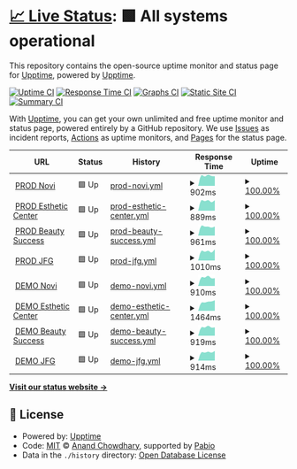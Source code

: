 # [📈 Live Status](https://upptime.github.io/upptime): <!--live status--> **🟩 All systems operational**

This repository contains the open-source uptime monitor and status page for [Upptime](https://upptime.js.org), powered by [Upptime](https://github.com/upptime/upptime).

[![Uptime CI](https://github.com/fr-cleonet/novi-uptime/workflows/Uptime%20CI/badge.svg)](https://github.com/fr-cleonet/novi-uptime/actions?query=workflow%3A%22Uptime+CI%22)
[![Response Time CI](https://github.com/fr-cleonet/novi-uptime/workflows/Response%20Time%20CI/badge.svg)](https://github.com/fr-cleonet/novi-uptime/actions?query=workflow%3A%22Response+Time+CI%22)
[![Graphs CI](https://github.com/fr-cleonet/novi-uptime/workflows/Graphs%20CI/badge.svg)](https://github.com/fr-cleonet/novi-uptime/actions?query=workflow%3A%22Graphs+CI%22)
[![Static Site CI](https://github.com/fr-cleonet/novi-uptime/workflows/Static%20Site%20CI/badge.svg)](https://github.com/fr-cleonet/novi-uptime/actions?query=workflow%3A%22Static+Site+CI%22)
[![Summary CI](https://github.com/fr-cleonet/novi-uptime/workflows/Summary%20CI/badge.svg)](https://github.com/fr-cleonet/novi-uptime/actions?query=workflow%3A%22Summary+CI%22)

With [Upptime](https://upptime.js.org), you can get your own unlimited and free uptime monitor and status page, powered entirely by a GitHub repository. We use [Issues](https://github.com/upptime/upptime/issues) as incident reports, [Actions](https://github.com/fr-cleonet/novi-uptime/actions) as uptime monitors, and [Pages](https://upptime.github.io/upptime) for the status page.

<!--start: status pages-->
<!-- This summary is generated by Upptime (https://github.com/upptime/upptime) -->
<!-- Do not edit this manually, your changes will be overwritten -->
<!-- prettier-ignore -->
| URL | Status | History | Response Time | Uptime |
| --- | ------ | ------- | ------------- | ------ |
| <img alt="" src="https://icons.duckduckgo.com/ip3/groupe-novi-intra.cleonet.fr.ico" height="13"> [PROD Novi](https://groupe-novi-intra.cleonet.fr) | 🟩 Up | [prod-novi.yml](https://github.com/fr-cleonet/novi-uptime/commits/HEAD/history/prod-novi.yml) | <details><summary><img alt="Response time graph" src="./graphs/prod-novi/response-time-week.png" height="20"> 902ms</summary><br><a href="https://fr-cleonet.github.io/novi-uptime/history/prod-novi"><img alt="Response time 902" src="https://img.shields.io/endpoint?url=https%3A%2F%2Fraw.githubusercontent.com%2Ffr-cleonet%2Fnovi-uptime%2FHEAD%2Fapi%2Fprod-novi%2Fresponse-time.json"></a><br><a href="https://fr-cleonet.github.io/novi-uptime/history/prod-novi"><img alt="24-hour response time 853" src="https://img.shields.io/endpoint?url=https%3A%2F%2Fraw.githubusercontent.com%2Ffr-cleonet%2Fnovi-uptime%2FHEAD%2Fapi%2Fprod-novi%2Fresponse-time-day.json"></a><br><a href="https://fr-cleonet.github.io/novi-uptime/history/prod-novi"><img alt="7-day response time 902" src="https://img.shields.io/endpoint?url=https%3A%2F%2Fraw.githubusercontent.com%2Ffr-cleonet%2Fnovi-uptime%2FHEAD%2Fapi%2Fprod-novi%2Fresponse-time-week.json"></a><br><a href="https://fr-cleonet.github.io/novi-uptime/history/prod-novi"><img alt="30-day response time 902" src="https://img.shields.io/endpoint?url=https%3A%2F%2Fraw.githubusercontent.com%2Ffr-cleonet%2Fnovi-uptime%2FHEAD%2Fapi%2Fprod-novi%2Fresponse-time-month.json"></a><br><a href="https://fr-cleonet.github.io/novi-uptime/history/prod-novi"><img alt="1-year response time 902" src="https://img.shields.io/endpoint?url=https%3A%2F%2Fraw.githubusercontent.com%2Ffr-cleonet%2Fnovi-uptime%2FHEAD%2Fapi%2Fprod-novi%2Fresponse-time-year.json"></a></details> | <details><summary><a href="https://fr-cleonet.github.io/novi-uptime/history/prod-novi">100.00%</a></summary><a href="https://fr-cleonet.github.io/novi-uptime/history/prod-novi"><img alt="All-time uptime 100.00%" src="https://img.shields.io/endpoint?url=https%3A%2F%2Fraw.githubusercontent.com%2Ffr-cleonet%2Fnovi-uptime%2FHEAD%2Fapi%2Fprod-novi%2Fuptime.json"></a><br><a href="https://fr-cleonet.github.io/novi-uptime/history/prod-novi"><img alt="24-hour uptime 100.00%" src="https://img.shields.io/endpoint?url=https%3A%2F%2Fraw.githubusercontent.com%2Ffr-cleonet%2Fnovi-uptime%2FHEAD%2Fapi%2Fprod-novi%2Fuptime-day.json"></a><br><a href="https://fr-cleonet.github.io/novi-uptime/history/prod-novi"><img alt="7-day uptime 100.00%" src="https://img.shields.io/endpoint?url=https%3A%2F%2Fraw.githubusercontent.com%2Ffr-cleonet%2Fnovi-uptime%2FHEAD%2Fapi%2Fprod-novi%2Fuptime-week.json"></a><br><a href="https://fr-cleonet.github.io/novi-uptime/history/prod-novi"><img alt="30-day uptime 100.00%" src="https://img.shields.io/endpoint?url=https%3A%2F%2Fraw.githubusercontent.com%2Ffr-cleonet%2Fnovi-uptime%2FHEAD%2Fapi%2Fprod-novi%2Fuptime-month.json"></a><br><a href="https://fr-cleonet.github.io/novi-uptime/history/prod-novi"><img alt="1-year uptime 100.00%" src="https://img.shields.io/endpoint?url=https%3A%2F%2Fraw.githubusercontent.com%2Ffr-cleonet%2Fnovi-uptime%2FHEAD%2Fapi%2Fprod-novi%2Fuptime-year.json"></a></details>
| <img alt="" src="https://icons.duckduckgo.com/ip3/estheticcenter-intra.cleonet.fr.ico" height="13"> [PROD Esthetic Center](https://estheticcenter-intra.cleonet.fr) | 🟩 Up | [prod-esthetic-center.yml](https://github.com/fr-cleonet/novi-uptime/commits/HEAD/history/prod-esthetic-center.yml) | <details><summary><img alt="Response time graph" src="./graphs/prod-esthetic-center/response-time-week.png" height="20"> 889ms</summary><br><a href="https://fr-cleonet.github.io/novi-uptime/history/prod-esthetic-center"><img alt="Response time 889" src="https://img.shields.io/endpoint?url=https%3A%2F%2Fraw.githubusercontent.com%2Ffr-cleonet%2Fnovi-uptime%2FHEAD%2Fapi%2Fprod-esthetic-center%2Fresponse-time.json"></a><br><a href="https://fr-cleonet.github.io/novi-uptime/history/prod-esthetic-center"><img alt="24-hour response time 931" src="https://img.shields.io/endpoint?url=https%3A%2F%2Fraw.githubusercontent.com%2Ffr-cleonet%2Fnovi-uptime%2FHEAD%2Fapi%2Fprod-esthetic-center%2Fresponse-time-day.json"></a><br><a href="https://fr-cleonet.github.io/novi-uptime/history/prod-esthetic-center"><img alt="7-day response time 889" src="https://img.shields.io/endpoint?url=https%3A%2F%2Fraw.githubusercontent.com%2Ffr-cleonet%2Fnovi-uptime%2FHEAD%2Fapi%2Fprod-esthetic-center%2Fresponse-time-week.json"></a><br><a href="https://fr-cleonet.github.io/novi-uptime/history/prod-esthetic-center"><img alt="30-day response time 889" src="https://img.shields.io/endpoint?url=https%3A%2F%2Fraw.githubusercontent.com%2Ffr-cleonet%2Fnovi-uptime%2FHEAD%2Fapi%2Fprod-esthetic-center%2Fresponse-time-month.json"></a><br><a href="https://fr-cleonet.github.io/novi-uptime/history/prod-esthetic-center"><img alt="1-year response time 889" src="https://img.shields.io/endpoint?url=https%3A%2F%2Fraw.githubusercontent.com%2Ffr-cleonet%2Fnovi-uptime%2FHEAD%2Fapi%2Fprod-esthetic-center%2Fresponse-time-year.json"></a></details> | <details><summary><a href="https://fr-cleonet.github.io/novi-uptime/history/prod-esthetic-center">100.00%</a></summary><a href="https://fr-cleonet.github.io/novi-uptime/history/prod-esthetic-center"><img alt="All-time uptime 100.00%" src="https://img.shields.io/endpoint?url=https%3A%2F%2Fraw.githubusercontent.com%2Ffr-cleonet%2Fnovi-uptime%2FHEAD%2Fapi%2Fprod-esthetic-center%2Fuptime.json"></a><br><a href="https://fr-cleonet.github.io/novi-uptime/history/prod-esthetic-center"><img alt="24-hour uptime 100.00%" src="https://img.shields.io/endpoint?url=https%3A%2F%2Fraw.githubusercontent.com%2Ffr-cleonet%2Fnovi-uptime%2FHEAD%2Fapi%2Fprod-esthetic-center%2Fuptime-day.json"></a><br><a href="https://fr-cleonet.github.io/novi-uptime/history/prod-esthetic-center"><img alt="7-day uptime 100.00%" src="https://img.shields.io/endpoint?url=https%3A%2F%2Fraw.githubusercontent.com%2Ffr-cleonet%2Fnovi-uptime%2FHEAD%2Fapi%2Fprod-esthetic-center%2Fuptime-week.json"></a><br><a href="https://fr-cleonet.github.io/novi-uptime/history/prod-esthetic-center"><img alt="30-day uptime 100.00%" src="https://img.shields.io/endpoint?url=https%3A%2F%2Fraw.githubusercontent.com%2Ffr-cleonet%2Fnovi-uptime%2FHEAD%2Fapi%2Fprod-esthetic-center%2Fuptime-month.json"></a><br><a href="https://fr-cleonet.github.io/novi-uptime/history/prod-esthetic-center"><img alt="1-year uptime 100.00%" src="https://img.shields.io/endpoint?url=https%3A%2F%2Fraw.githubusercontent.com%2Ffr-cleonet%2Fnovi-uptime%2FHEAD%2Fapi%2Fprod-esthetic-center%2Fuptime-year.json"></a></details>
| <img alt="" src="https://icons.duckduckgo.com/ip3/beautysuccess-intra.cleonet.fr.ico" height="13"> [PROD Beauty Success](https://beautysuccess-intra.cleonet.fr) | 🟩 Up | [prod-beauty-success.yml](https://github.com/fr-cleonet/novi-uptime/commits/HEAD/history/prod-beauty-success.yml) | <details><summary><img alt="Response time graph" src="./graphs/prod-beauty-success/response-time-week.png" height="20"> 961ms</summary><br><a href="https://fr-cleonet.github.io/novi-uptime/history/prod-beauty-success"><img alt="Response time 961" src="https://img.shields.io/endpoint?url=https%3A%2F%2Fraw.githubusercontent.com%2Ffr-cleonet%2Fnovi-uptime%2FHEAD%2Fapi%2Fprod-beauty-success%2Fresponse-time.json"></a><br><a href="https://fr-cleonet.github.io/novi-uptime/history/prod-beauty-success"><img alt="24-hour response time 968" src="https://img.shields.io/endpoint?url=https%3A%2F%2Fraw.githubusercontent.com%2Ffr-cleonet%2Fnovi-uptime%2FHEAD%2Fapi%2Fprod-beauty-success%2Fresponse-time-day.json"></a><br><a href="https://fr-cleonet.github.io/novi-uptime/history/prod-beauty-success"><img alt="7-day response time 961" src="https://img.shields.io/endpoint?url=https%3A%2F%2Fraw.githubusercontent.com%2Ffr-cleonet%2Fnovi-uptime%2FHEAD%2Fapi%2Fprod-beauty-success%2Fresponse-time-week.json"></a><br><a href="https://fr-cleonet.github.io/novi-uptime/history/prod-beauty-success"><img alt="30-day response time 961" src="https://img.shields.io/endpoint?url=https%3A%2F%2Fraw.githubusercontent.com%2Ffr-cleonet%2Fnovi-uptime%2FHEAD%2Fapi%2Fprod-beauty-success%2Fresponse-time-month.json"></a><br><a href="https://fr-cleonet.github.io/novi-uptime/history/prod-beauty-success"><img alt="1-year response time 961" src="https://img.shields.io/endpoint?url=https%3A%2F%2Fraw.githubusercontent.com%2Ffr-cleonet%2Fnovi-uptime%2FHEAD%2Fapi%2Fprod-beauty-success%2Fresponse-time-year.json"></a></details> | <details><summary><a href="https://fr-cleonet.github.io/novi-uptime/history/prod-beauty-success">100.00%</a></summary><a href="https://fr-cleonet.github.io/novi-uptime/history/prod-beauty-success"><img alt="All-time uptime 100.00%" src="https://img.shields.io/endpoint?url=https%3A%2F%2Fraw.githubusercontent.com%2Ffr-cleonet%2Fnovi-uptime%2FHEAD%2Fapi%2Fprod-beauty-success%2Fuptime.json"></a><br><a href="https://fr-cleonet.github.io/novi-uptime/history/prod-beauty-success"><img alt="24-hour uptime 100.00%" src="https://img.shields.io/endpoint?url=https%3A%2F%2Fraw.githubusercontent.com%2Ffr-cleonet%2Fnovi-uptime%2FHEAD%2Fapi%2Fprod-beauty-success%2Fuptime-day.json"></a><br><a href="https://fr-cleonet.github.io/novi-uptime/history/prod-beauty-success"><img alt="7-day uptime 100.00%" src="https://img.shields.io/endpoint?url=https%3A%2F%2Fraw.githubusercontent.com%2Ffr-cleonet%2Fnovi-uptime%2FHEAD%2Fapi%2Fprod-beauty-success%2Fuptime-week.json"></a><br><a href="https://fr-cleonet.github.io/novi-uptime/history/prod-beauty-success"><img alt="30-day uptime 100.00%" src="https://img.shields.io/endpoint?url=https%3A%2F%2Fraw.githubusercontent.com%2Ffr-cleonet%2Fnovi-uptime%2FHEAD%2Fapi%2Fprod-beauty-success%2Fuptime-month.json"></a><br><a href="https://fr-cleonet.github.io/novi-uptime/history/prod-beauty-success"><img alt="1-year uptime 100.00%" src="https://img.shields.io/endpoint?url=https%3A%2F%2Fraw.githubusercontent.com%2Ffr-cleonet%2Fnovi-uptime%2FHEAD%2Fapi%2Fprod-beauty-success%2Fuptime-year.json"></a></details>
| <img alt="" src="https://icons.duckduckgo.com/ip3/jfgclinic-intra.cleonet.fr.ico" height="13"> [PROD JFG](https://jfgclinic-intra.cleonet.fr) | 🟩 Up | [prod-jfg.yml](https://github.com/fr-cleonet/novi-uptime/commits/HEAD/history/prod-jfg.yml) | <details><summary><img alt="Response time graph" src="./graphs/prod-jfg/response-time-week.png" height="20"> 1010ms</summary><br><a href="https://fr-cleonet.github.io/novi-uptime/history/prod-jfg"><img alt="Response time 1010" src="https://img.shields.io/endpoint?url=https%3A%2F%2Fraw.githubusercontent.com%2Ffr-cleonet%2Fnovi-uptime%2FHEAD%2Fapi%2Fprod-jfg%2Fresponse-time.json"></a><br><a href="https://fr-cleonet.github.io/novi-uptime/history/prod-jfg"><img alt="24-hour response time 1189" src="https://img.shields.io/endpoint?url=https%3A%2F%2Fraw.githubusercontent.com%2Ffr-cleonet%2Fnovi-uptime%2FHEAD%2Fapi%2Fprod-jfg%2Fresponse-time-day.json"></a><br><a href="https://fr-cleonet.github.io/novi-uptime/history/prod-jfg"><img alt="7-day response time 1010" src="https://img.shields.io/endpoint?url=https%3A%2F%2Fraw.githubusercontent.com%2Ffr-cleonet%2Fnovi-uptime%2FHEAD%2Fapi%2Fprod-jfg%2Fresponse-time-week.json"></a><br><a href="https://fr-cleonet.github.io/novi-uptime/history/prod-jfg"><img alt="30-day response time 1010" src="https://img.shields.io/endpoint?url=https%3A%2F%2Fraw.githubusercontent.com%2Ffr-cleonet%2Fnovi-uptime%2FHEAD%2Fapi%2Fprod-jfg%2Fresponse-time-month.json"></a><br><a href="https://fr-cleonet.github.io/novi-uptime/history/prod-jfg"><img alt="1-year response time 1010" src="https://img.shields.io/endpoint?url=https%3A%2F%2Fraw.githubusercontent.com%2Ffr-cleonet%2Fnovi-uptime%2FHEAD%2Fapi%2Fprod-jfg%2Fresponse-time-year.json"></a></details> | <details><summary><a href="https://fr-cleonet.github.io/novi-uptime/history/prod-jfg">100.00%</a></summary><a href="https://fr-cleonet.github.io/novi-uptime/history/prod-jfg"><img alt="All-time uptime 100.00%" src="https://img.shields.io/endpoint?url=https%3A%2F%2Fraw.githubusercontent.com%2Ffr-cleonet%2Fnovi-uptime%2FHEAD%2Fapi%2Fprod-jfg%2Fuptime.json"></a><br><a href="https://fr-cleonet.github.io/novi-uptime/history/prod-jfg"><img alt="24-hour uptime 100.00%" src="https://img.shields.io/endpoint?url=https%3A%2F%2Fraw.githubusercontent.com%2Ffr-cleonet%2Fnovi-uptime%2FHEAD%2Fapi%2Fprod-jfg%2Fuptime-day.json"></a><br><a href="https://fr-cleonet.github.io/novi-uptime/history/prod-jfg"><img alt="7-day uptime 100.00%" src="https://img.shields.io/endpoint?url=https%3A%2F%2Fraw.githubusercontent.com%2Ffr-cleonet%2Fnovi-uptime%2FHEAD%2Fapi%2Fprod-jfg%2Fuptime-week.json"></a><br><a href="https://fr-cleonet.github.io/novi-uptime/history/prod-jfg"><img alt="30-day uptime 100.00%" src="https://img.shields.io/endpoint?url=https%3A%2F%2Fraw.githubusercontent.com%2Ffr-cleonet%2Fnovi-uptime%2FHEAD%2Fapi%2Fprod-jfg%2Fuptime-month.json"></a><br><a href="https://fr-cleonet.github.io/novi-uptime/history/prod-jfg"><img alt="1-year uptime 100.00%" src="https://img.shields.io/endpoint?url=https%3A%2F%2Fraw.githubusercontent.com%2Ffr-cleonet%2Fnovi-uptime%2FHEAD%2Fapi%2Fprod-jfg%2Fuptime-year.json"></a></details>
| <img alt="" src="https://icons.duckduckgo.com/ip3/demo.novi-intra.cleonet.fr.ico" height="13"> [DEMO Novi](https://demo.novi-intra.cleonet.fr) | 🟩 Up | [demo-novi.yml](https://github.com/fr-cleonet/novi-uptime/commits/HEAD/history/demo-novi.yml) | <details><summary><img alt="Response time graph" src="./graphs/demo-novi/response-time-week.png" height="20"> 910ms</summary><br><a href="https://fr-cleonet.github.io/novi-uptime/history/demo-novi"><img alt="Response time 910" src="https://img.shields.io/endpoint?url=https%3A%2F%2Fraw.githubusercontent.com%2Ffr-cleonet%2Fnovi-uptime%2FHEAD%2Fapi%2Fdemo-novi%2Fresponse-time.json"></a><br><a href="https://fr-cleonet.github.io/novi-uptime/history/demo-novi"><img alt="24-hour response time 825" src="https://img.shields.io/endpoint?url=https%3A%2F%2Fraw.githubusercontent.com%2Ffr-cleonet%2Fnovi-uptime%2FHEAD%2Fapi%2Fdemo-novi%2Fresponse-time-day.json"></a><br><a href="https://fr-cleonet.github.io/novi-uptime/history/demo-novi"><img alt="7-day response time 910" src="https://img.shields.io/endpoint?url=https%3A%2F%2Fraw.githubusercontent.com%2Ffr-cleonet%2Fnovi-uptime%2FHEAD%2Fapi%2Fdemo-novi%2Fresponse-time-week.json"></a><br><a href="https://fr-cleonet.github.io/novi-uptime/history/demo-novi"><img alt="30-day response time 910" src="https://img.shields.io/endpoint?url=https%3A%2F%2Fraw.githubusercontent.com%2Ffr-cleonet%2Fnovi-uptime%2FHEAD%2Fapi%2Fdemo-novi%2Fresponse-time-month.json"></a><br><a href="https://fr-cleonet.github.io/novi-uptime/history/demo-novi"><img alt="1-year response time 910" src="https://img.shields.io/endpoint?url=https%3A%2F%2Fraw.githubusercontent.com%2Ffr-cleonet%2Fnovi-uptime%2FHEAD%2Fapi%2Fdemo-novi%2Fresponse-time-year.json"></a></details> | <details><summary><a href="https://fr-cleonet.github.io/novi-uptime/history/demo-novi">100.00%</a></summary><a href="https://fr-cleonet.github.io/novi-uptime/history/demo-novi"><img alt="All-time uptime 100.00%" src="https://img.shields.io/endpoint?url=https%3A%2F%2Fraw.githubusercontent.com%2Ffr-cleonet%2Fnovi-uptime%2FHEAD%2Fapi%2Fdemo-novi%2Fuptime.json"></a><br><a href="https://fr-cleonet.github.io/novi-uptime/history/demo-novi"><img alt="24-hour uptime 100.00%" src="https://img.shields.io/endpoint?url=https%3A%2F%2Fraw.githubusercontent.com%2Ffr-cleonet%2Fnovi-uptime%2FHEAD%2Fapi%2Fdemo-novi%2Fuptime-day.json"></a><br><a href="https://fr-cleonet.github.io/novi-uptime/history/demo-novi"><img alt="7-day uptime 100.00%" src="https://img.shields.io/endpoint?url=https%3A%2F%2Fraw.githubusercontent.com%2Ffr-cleonet%2Fnovi-uptime%2FHEAD%2Fapi%2Fdemo-novi%2Fuptime-week.json"></a><br><a href="https://fr-cleonet.github.io/novi-uptime/history/demo-novi"><img alt="30-day uptime 100.00%" src="https://img.shields.io/endpoint?url=https%3A%2F%2Fraw.githubusercontent.com%2Ffr-cleonet%2Fnovi-uptime%2FHEAD%2Fapi%2Fdemo-novi%2Fuptime-month.json"></a><br><a href="https://fr-cleonet.github.io/novi-uptime/history/demo-novi"><img alt="1-year uptime 100.00%" src="https://img.shields.io/endpoint?url=https%3A%2F%2Fraw.githubusercontent.com%2Ffr-cleonet%2Fnovi-uptime%2FHEAD%2Fapi%2Fdemo-novi%2Fuptime-year.json"></a></details>
| <img alt="" src="https://icons.duckduckgo.com/ip3/demo.estheticcenter-intra.cleonet.fr.ico" height="13"> [DEMO Esthetic Center](http://demo.estheticcenter-intra.cleonet.fr) | 🟩 Up | [demo-esthetic-center.yml](https://github.com/fr-cleonet/novi-uptime/commits/HEAD/history/demo-esthetic-center.yml) | <details><summary><img alt="Response time graph" src="./graphs/demo-esthetic-center/response-time-week.png" height="20"> 1464ms</summary><br><a href="https://fr-cleonet.github.io/novi-uptime/history/demo-esthetic-center"><img alt="Response time 1464" src="https://img.shields.io/endpoint?url=https%3A%2F%2Fraw.githubusercontent.com%2Ffr-cleonet%2Fnovi-uptime%2FHEAD%2Fapi%2Fdemo-esthetic-center%2Fresponse-time.json"></a><br><a href="https://fr-cleonet.github.io/novi-uptime/history/demo-esthetic-center"><img alt="24-hour response time 1703" src="https://img.shields.io/endpoint?url=https%3A%2F%2Fraw.githubusercontent.com%2Ffr-cleonet%2Fnovi-uptime%2FHEAD%2Fapi%2Fdemo-esthetic-center%2Fresponse-time-day.json"></a><br><a href="https://fr-cleonet.github.io/novi-uptime/history/demo-esthetic-center"><img alt="7-day response time 1464" src="https://img.shields.io/endpoint?url=https%3A%2F%2Fraw.githubusercontent.com%2Ffr-cleonet%2Fnovi-uptime%2FHEAD%2Fapi%2Fdemo-esthetic-center%2Fresponse-time-week.json"></a><br><a href="https://fr-cleonet.github.io/novi-uptime/history/demo-esthetic-center"><img alt="30-day response time 1464" src="https://img.shields.io/endpoint?url=https%3A%2F%2Fraw.githubusercontent.com%2Ffr-cleonet%2Fnovi-uptime%2FHEAD%2Fapi%2Fdemo-esthetic-center%2Fresponse-time-month.json"></a><br><a href="https://fr-cleonet.github.io/novi-uptime/history/demo-esthetic-center"><img alt="1-year response time 1464" src="https://img.shields.io/endpoint?url=https%3A%2F%2Fraw.githubusercontent.com%2Ffr-cleonet%2Fnovi-uptime%2FHEAD%2Fapi%2Fdemo-esthetic-center%2Fresponse-time-year.json"></a></details> | <details><summary><a href="https://fr-cleonet.github.io/novi-uptime/history/demo-esthetic-center">100.00%</a></summary><a href="https://fr-cleonet.github.io/novi-uptime/history/demo-esthetic-center"><img alt="All-time uptime 100.00%" src="https://img.shields.io/endpoint?url=https%3A%2F%2Fraw.githubusercontent.com%2Ffr-cleonet%2Fnovi-uptime%2FHEAD%2Fapi%2Fdemo-esthetic-center%2Fuptime.json"></a><br><a href="https://fr-cleonet.github.io/novi-uptime/history/demo-esthetic-center"><img alt="24-hour uptime 100.00%" src="https://img.shields.io/endpoint?url=https%3A%2F%2Fraw.githubusercontent.com%2Ffr-cleonet%2Fnovi-uptime%2FHEAD%2Fapi%2Fdemo-esthetic-center%2Fuptime-day.json"></a><br><a href="https://fr-cleonet.github.io/novi-uptime/history/demo-esthetic-center"><img alt="7-day uptime 100.00%" src="https://img.shields.io/endpoint?url=https%3A%2F%2Fraw.githubusercontent.com%2Ffr-cleonet%2Fnovi-uptime%2FHEAD%2Fapi%2Fdemo-esthetic-center%2Fuptime-week.json"></a><br><a href="https://fr-cleonet.github.io/novi-uptime/history/demo-esthetic-center"><img alt="30-day uptime 100.00%" src="https://img.shields.io/endpoint?url=https%3A%2F%2Fraw.githubusercontent.com%2Ffr-cleonet%2Fnovi-uptime%2FHEAD%2Fapi%2Fdemo-esthetic-center%2Fuptime-month.json"></a><br><a href="https://fr-cleonet.github.io/novi-uptime/history/demo-esthetic-center"><img alt="1-year uptime 100.00%" src="https://img.shields.io/endpoint?url=https%3A%2F%2Fraw.githubusercontent.com%2Ffr-cleonet%2Fnovi-uptime%2FHEAD%2Fapi%2Fdemo-esthetic-center%2Fuptime-year.json"></a></details>
| <img alt="" src="https://icons.duckduckgo.com/ip3/demo.beautysuccess-intra.cleonet.fr.ico" height="13"> [DEMO Beauty Success](https://demo.beautysuccess-intra.cleonet.fr) | 🟩 Up | [demo-beauty-success.yml](https://github.com/fr-cleonet/novi-uptime/commits/HEAD/history/demo-beauty-success.yml) | <details><summary><img alt="Response time graph" src="./graphs/demo-beauty-success/response-time-week.png" height="20"> 919ms</summary><br><a href="https://fr-cleonet.github.io/novi-uptime/history/demo-beauty-success"><img alt="Response time 919" src="https://img.shields.io/endpoint?url=https%3A%2F%2Fraw.githubusercontent.com%2Ffr-cleonet%2Fnovi-uptime%2FHEAD%2Fapi%2Fdemo-beauty-success%2Fresponse-time.json"></a><br><a href="https://fr-cleonet.github.io/novi-uptime/history/demo-beauty-success"><img alt="24-hour response time 894" src="https://img.shields.io/endpoint?url=https%3A%2F%2Fraw.githubusercontent.com%2Ffr-cleonet%2Fnovi-uptime%2FHEAD%2Fapi%2Fdemo-beauty-success%2Fresponse-time-day.json"></a><br><a href="https://fr-cleonet.github.io/novi-uptime/history/demo-beauty-success"><img alt="7-day response time 919" src="https://img.shields.io/endpoint?url=https%3A%2F%2Fraw.githubusercontent.com%2Ffr-cleonet%2Fnovi-uptime%2FHEAD%2Fapi%2Fdemo-beauty-success%2Fresponse-time-week.json"></a><br><a href="https://fr-cleonet.github.io/novi-uptime/history/demo-beauty-success"><img alt="30-day response time 919" src="https://img.shields.io/endpoint?url=https%3A%2F%2Fraw.githubusercontent.com%2Ffr-cleonet%2Fnovi-uptime%2FHEAD%2Fapi%2Fdemo-beauty-success%2Fresponse-time-month.json"></a><br><a href="https://fr-cleonet.github.io/novi-uptime/history/demo-beauty-success"><img alt="1-year response time 919" src="https://img.shields.io/endpoint?url=https%3A%2F%2Fraw.githubusercontent.com%2Ffr-cleonet%2Fnovi-uptime%2FHEAD%2Fapi%2Fdemo-beauty-success%2Fresponse-time-year.json"></a></details> | <details><summary><a href="https://fr-cleonet.github.io/novi-uptime/history/demo-beauty-success">100.00%</a></summary><a href="https://fr-cleonet.github.io/novi-uptime/history/demo-beauty-success"><img alt="All-time uptime 100.00%" src="https://img.shields.io/endpoint?url=https%3A%2F%2Fraw.githubusercontent.com%2Ffr-cleonet%2Fnovi-uptime%2FHEAD%2Fapi%2Fdemo-beauty-success%2Fuptime.json"></a><br><a href="https://fr-cleonet.github.io/novi-uptime/history/demo-beauty-success"><img alt="24-hour uptime 100.00%" src="https://img.shields.io/endpoint?url=https%3A%2F%2Fraw.githubusercontent.com%2Ffr-cleonet%2Fnovi-uptime%2FHEAD%2Fapi%2Fdemo-beauty-success%2Fuptime-day.json"></a><br><a href="https://fr-cleonet.github.io/novi-uptime/history/demo-beauty-success"><img alt="7-day uptime 100.00%" src="https://img.shields.io/endpoint?url=https%3A%2F%2Fraw.githubusercontent.com%2Ffr-cleonet%2Fnovi-uptime%2FHEAD%2Fapi%2Fdemo-beauty-success%2Fuptime-week.json"></a><br><a href="https://fr-cleonet.github.io/novi-uptime/history/demo-beauty-success"><img alt="30-day uptime 100.00%" src="https://img.shields.io/endpoint?url=https%3A%2F%2Fraw.githubusercontent.com%2Ffr-cleonet%2Fnovi-uptime%2FHEAD%2Fapi%2Fdemo-beauty-success%2Fuptime-month.json"></a><br><a href="https://fr-cleonet.github.io/novi-uptime/history/demo-beauty-success"><img alt="1-year uptime 100.00%" src="https://img.shields.io/endpoint?url=https%3A%2F%2Fraw.githubusercontent.com%2Ffr-cleonet%2Fnovi-uptime%2FHEAD%2Fapi%2Fdemo-beauty-success%2Fuptime-year.json"></a></details>
| <img alt="" src="https://icons.duckduckgo.com/ip3/demo.jfgclinic-intra.cleonet.fr.ico" height="13"> [DEMO JFG](https://demo.jfgclinic-intra.cleonet.fr/) | 🟩 Up | [demo-jfg.yml](https://github.com/fr-cleonet/novi-uptime/commits/HEAD/history/demo-jfg.yml) | <details><summary><img alt="Response time graph" src="./graphs/demo-jfg/response-time-week.png" height="20"> 914ms</summary><br><a href="https://fr-cleonet.github.io/novi-uptime/history/demo-jfg"><img alt="Response time 914" src="https://img.shields.io/endpoint?url=https%3A%2F%2Fraw.githubusercontent.com%2Ffr-cleonet%2Fnovi-uptime%2FHEAD%2Fapi%2Fdemo-jfg%2Fresponse-time.json"></a><br><a href="https://fr-cleonet.github.io/novi-uptime/history/demo-jfg"><img alt="24-hour response time 1024" src="https://img.shields.io/endpoint?url=https%3A%2F%2Fraw.githubusercontent.com%2Ffr-cleonet%2Fnovi-uptime%2FHEAD%2Fapi%2Fdemo-jfg%2Fresponse-time-day.json"></a><br><a href="https://fr-cleonet.github.io/novi-uptime/history/demo-jfg"><img alt="7-day response time 914" src="https://img.shields.io/endpoint?url=https%3A%2F%2Fraw.githubusercontent.com%2Ffr-cleonet%2Fnovi-uptime%2FHEAD%2Fapi%2Fdemo-jfg%2Fresponse-time-week.json"></a><br><a href="https://fr-cleonet.github.io/novi-uptime/history/demo-jfg"><img alt="30-day response time 914" src="https://img.shields.io/endpoint?url=https%3A%2F%2Fraw.githubusercontent.com%2Ffr-cleonet%2Fnovi-uptime%2FHEAD%2Fapi%2Fdemo-jfg%2Fresponse-time-month.json"></a><br><a href="https://fr-cleonet.github.io/novi-uptime/history/demo-jfg"><img alt="1-year response time 914" src="https://img.shields.io/endpoint?url=https%3A%2F%2Fraw.githubusercontent.com%2Ffr-cleonet%2Fnovi-uptime%2FHEAD%2Fapi%2Fdemo-jfg%2Fresponse-time-year.json"></a></details> | <details><summary><a href="https://fr-cleonet.github.io/novi-uptime/history/demo-jfg">100.00%</a></summary><a href="https://fr-cleonet.github.io/novi-uptime/history/demo-jfg"><img alt="All-time uptime 100.00%" src="https://img.shields.io/endpoint?url=https%3A%2F%2Fraw.githubusercontent.com%2Ffr-cleonet%2Fnovi-uptime%2FHEAD%2Fapi%2Fdemo-jfg%2Fuptime.json"></a><br><a href="https://fr-cleonet.github.io/novi-uptime/history/demo-jfg"><img alt="24-hour uptime 100.00%" src="https://img.shields.io/endpoint?url=https%3A%2F%2Fraw.githubusercontent.com%2Ffr-cleonet%2Fnovi-uptime%2FHEAD%2Fapi%2Fdemo-jfg%2Fuptime-day.json"></a><br><a href="https://fr-cleonet.github.io/novi-uptime/history/demo-jfg"><img alt="7-day uptime 100.00%" src="https://img.shields.io/endpoint?url=https%3A%2F%2Fraw.githubusercontent.com%2Ffr-cleonet%2Fnovi-uptime%2FHEAD%2Fapi%2Fdemo-jfg%2Fuptime-week.json"></a><br><a href="https://fr-cleonet.github.io/novi-uptime/history/demo-jfg"><img alt="30-day uptime 100.00%" src="https://img.shields.io/endpoint?url=https%3A%2F%2Fraw.githubusercontent.com%2Ffr-cleonet%2Fnovi-uptime%2FHEAD%2Fapi%2Fdemo-jfg%2Fuptime-month.json"></a><br><a href="https://fr-cleonet.github.io/novi-uptime/history/demo-jfg"><img alt="1-year uptime 100.00%" src="https://img.shields.io/endpoint?url=https%3A%2F%2Fraw.githubusercontent.com%2Ffr-cleonet%2Fnovi-uptime%2FHEAD%2Fapi%2Fdemo-jfg%2Fuptime-year.json"></a></details>

<!--end: status pages-->

[**Visit our status website →**](https://upptime.github.io/upptime)

## 📄 License

- Powered by: [Upptime](https://github.com/upptime/upptime)
- Code: [MIT](./LICENSE) © [Anand Chowdhary](https://anandchowdhary.com), supported by [Pabio](https://pabio.com)
- Data in the `./history` directory: [Open Database License](https://opendatacommons.org/licenses/odbl/1-0/)

